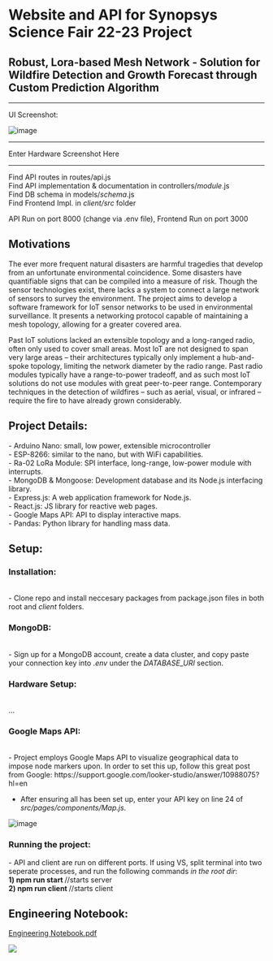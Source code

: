 <h1>Website and API for Synopsys Science Fair 22-23 Project</h1>
<h2>Robust, Lora-based Mesh Network - Solution for Wildfire Detection and Growth Forecast through Custom Prediction Algorithm</h2>

---

UI Screenshot:

![image](https://user-images.githubusercontent.com/77950550/224387430-be3252d5-e3ed-4d2b-94e6-9bb13b9a8d2d.png)

---

Enter Hardware Screenshot Here

---

Find API routes in routes/api.js <br>
Find API implementation & documentation in controllers/_module_.js <br>
Find DB schema in models/_schema_.js <br>
Find Frontend Impl. in _client/src_ folder <br>

API Run on port 8000 (change via .env file), Frontend Run on port 3000

<h2>Motivations</h2>

The ever more frequent natural disasters are harmful tragedies that develop from an unfortunate environmental coincidence. Some disasters have quantifiable signs that can be compiled into a measure of risk. Though the sensor technologies exist, there lacks a system to connect a large network of sensors to survey the environment. The project aims to develop a software framework for IoT sensor networks to be used in environmental surveillance. It presents a networking protocol capable of maintaining a mesh topology, allowing for a greater covered area. 

Past IoT solutions lacked an extensible topology and a long-ranged radio, often only used to cover small areas. Most IoT are not designed to span very large areas – their architectures typically only implement a hub-and-spoke topology, limiting the network diameter by the radio range. Past radio modules typically have a range-to-power tradeoff, and as such most IoT solutions do not use modules with great peer-to-peer range.
Contemporary techniques in the detection of wildfires – such as aerial, visual, or infrared – require the fire to have already grown considerably.

<h2>Project Details: </h2>
 - Arduino Nano: small, low power, extensible microcontroller <br>
 - ESP-8266: similar to the nano, but with WiFi capabilities. <br>
 - Ra-02 LoRa Module: SPI interface, long-range, low-power module with interrupts. <br>
 - MongoDB & Mongoose: Development database and its Node.js interfacing library. <br>
 - Express.js: A web application framework for Node.js. <br>
 - React.js: JS library for reactive web pages. <br>
 - Google Maps API: API to display interactive maps. <br>
 - Pandas: Python library for handling mass data. <br>

<h2>Setup:</h2>
<h3>Installation:</h3> <br>
 - Clone repo and install neccesary packages from package.json files in both root and <em>client</em> folders. <br>
<h3>MongoDB:</h3> <br>
- Sign up for a MongoDB account, create a data cluster, and copy paste your connection key into <em>.env</em> under the <em>DATABASE_URI</em> section. <br>
<h3>Hardware Setup:</h3> <br>
... <br>
<h3>Google Maps API:</h3> <br>
- Project employs Google Maps API to visualize geographical data to impose node markers upon. In order to set this up, follow this great post from Google: https://support.google.com/looker-studio/answer/10988075?hl=en <br>

- After ensuring all has been set up, enter your API key on line 24 of *src/pages/components/Map.js*. 

![image](https://user-images.githubusercontent.com/77950550/224384180-e7780625-506f-49b2-91b1-cc9645b2b296.png)

<h3>Running the project: </h3>
- API and client are run on different ports. If using VS, split terminal into two seperate processes, and run the following commands <em>in the root dir</em>: <br>
<b> 1) npm run start </b> //starts server <br> 
<b> 2) npm run client </b> //starts client  <br> 

<h2>Engineering Notebook: </h2> 

[Engineering Notebook.pdf](https://github.com/beranki/loRAFire/files/10952026/Engineering.Notebook.pdf)

![](https://user-images.githubusercontent.com/77950550/224572047-0276ec26-0316-41ac-9474-91e6d7daa42c.jpg)
